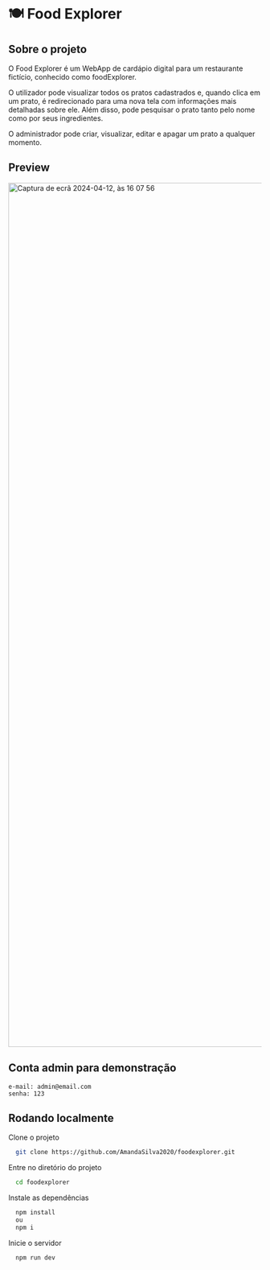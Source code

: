 # 🍽️ Food Explorer

## Sobre o projeto

O Food Explorer é um WebApp de cardápio digital para um restaurante fictício, conhecido como foodExplorer. 

O utilizador pode visualizar todos os pratos cadastrados e, quando clica em um prato, é redirecionado para uma nova tela com informações mais detalhadas sobre ele. Além disso, pode pesquisar o prato tanto pelo nome como por seus ingredientes.

O administrador pode criar, visualizar, editar e apagar um prato a qualquer momento. 

## Preview
<img width="1718" alt="Captura de ecrã 2024-04-12, às 16 07 56" src="https://github.com/AmandaSilva2020/foodexplorer/assets/71529907/92f55422-160f-4502-af0d-3842d2d0e19d">

## Conta admin para demonstração
```
e-mail: admin@email.com
senha: 123
```

## Rodando localmente

Clone o projeto

```bash
  git clone https://github.com/AmandaSilva2020/foodexplorer.git
```

Entre no diretório do projeto

```bash
  cd foodexplorer
```

Instale as dependências

```bash
  npm install
  ou
  npm i
```

Inicie o servidor

```bash
  npm run dev
```

